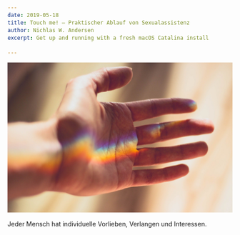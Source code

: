 ```yaml
---
date: 2019-05-18
title: Touch me! — Praktischer Ablauf von Sexualassistenz
author: Nichlas W. Andersen
excerpt: Get up and running with a fresh macOS Catalina install

---
```

![](/uploads/hand-2326058_1920.jpg)

Jeder Mensch hat individuelle Vorlieben, Verlangen und Interessen.